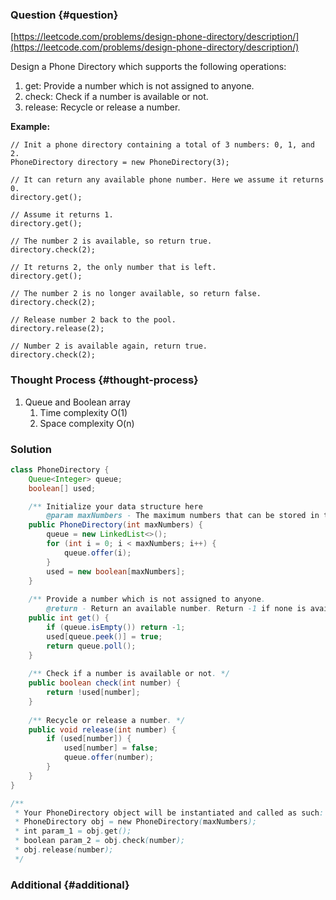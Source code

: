 ### Question {#question}

[https://leetcode.com/problems/design-phone-directory/description/](https://leetcode.com/problems/design-phone-directory/description/)

Design a Phone Directory which supports the following operations:

1. get: Provide a number which is not assigned to anyone.
2. check: Check if a number is available or not.
3. release: Recycle or release a number.

**Example:**

```
// Init a phone directory containing a total of 3 numbers: 0, 1, and 2.
PhoneDirectory directory = new PhoneDirectory(3);

// It can return any available phone number. Here we assume it returns 0.
directory.get();

// Assume it returns 1.
directory.get();

// The number 2 is available, so return true.
directory.check(2);

// It returns 2, the only number that is left.
directory.get();

// The number 2 is no longer available, so return false.
directory.check(2);

// Release number 2 back to the pool.
directory.release(2);

// Number 2 is available again, return true.
directory.check(2);
```

### Thought Process {#thought-process}

1. Queue and Boolean array
   1. Time complexity O\(1\)
   2. Space complexity O\(n\)

### Solution

```java
class PhoneDirectory {
    Queue<Integer> queue;
    boolean[] used;

    /** Initialize your data structure here
        @param maxNumbers - The maximum numbers that can be stored in the phone directory. */
    public PhoneDirectory(int maxNumbers) {
        queue = new LinkedList<>();
        for (int i = 0; i < maxNumbers; i++) {
            queue.offer(i);
        }
        used = new boolean[maxNumbers];
    }
    
    /** Provide a number which is not assigned to anyone.
        @return - Return an available number. Return -1 if none is available. */
    public int get() {
        if (queue.isEmpty()) return -1;
        used[queue.peek()] = true;
        return queue.poll();
    }
    
    /** Check if a number is available or not. */
    public boolean check(int number) {
        return !used[number];
    }
    
    /** Recycle or release a number. */
    public void release(int number) {
        if (used[number]) {
            used[number] = false;
            queue.offer(number);
        }
    }
}

/**
 * Your PhoneDirectory object will be instantiated and called as such:
 * PhoneDirectory obj = new PhoneDirectory(maxNumbers);
 * int param_1 = obj.get();
 * boolean param_2 = obj.check(number);
 * obj.release(number);
 */
```

### Additional {#additional}



